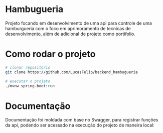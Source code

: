 # Hambugueria
Projeto focando em desenvolvimento de uma api para controle de uma  hamburgueria com o foco em aprimoramento de tecnicas de desenvolvimento, além de adicional de projeto como portifolio.

# Como rodar o projeto 

```bash
# clonar repositório
git clone https://github.com/LucasFelip/backend_hambugueria

# executar o projeto
./mvnw spring-boot:run
``` 

# Documentação
Documentação foi moldada com base no Swagger, para registrar funções da api, podendo ser acessado na execução do projeto de maneira local:

<!-- Links de Exemplo -->
[example.projeto.burguer]: [https://github.com/tomtom28/springBurger]
[documentation.api]: []
